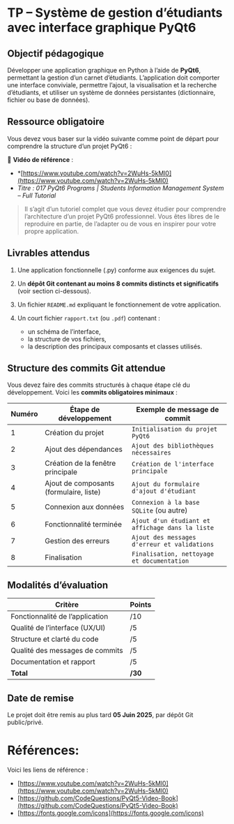 # <h1 id="tp-gestion-etudiants-pyqt6">TP – Système de gestion d’étudiants avec interface graphique PyQt6</h1>

## <h2 id="objectif">Objectif pédagogique</h2>

Développer une application graphique en Python à l’aide de **PyQt6**, permettant la gestion d’un carnet d’étudiants. L’application doit comporter une interface conviviale, permettre l’ajout, la visualisation et la recherche d’étudiants, et utiliser un système de données persistantes (dictionnaire, fichier ou base de données).



## <h2 id="ressource-video">Ressource obligatoire</h2>

Vous devez vous baser sur la vidéo suivante comme point de départ pour comprendre la structure d’un projet PyQt6 :

🔗 **Vidéo de référence** :
- *[https://www.youtube.com/watch?v=2WuHs-5kMl0](https://www.youtube.com/watch?v=2WuHs-5kMl0) 
- *Titre : 017 PyQt6 Programs | Students Information Management System – Full Tutorial*

> Il s’agit d’un tutoriel complet que vous devez étudier pour comprendre l’architecture d’un projet PyQt6 professionnel. Vous êtes libres de le reproduire en partie, de l’adapter ou de vous en inspirer pour votre propre application.


## <h2 id="livrables">Livrables attendus</h2>

1. Une application fonctionnelle (.py) conforme aux exigences du sujet.
2. Un **dépôt Git contenant au moins 8 commits distincts et significatifs** (voir section ci-dessous).
3. Un fichier `README.md` expliquant le fonctionnement de votre application.
4. Un court fichier `rapport.txt` (ou `.pdf`) contenant :

   * un schéma de l’interface,
   * la structure de vos fichiers,
   * la description des principaux composants et classes utilisés.



## <h2 id="structure-commits">Structure des commits Git attendue</h2>

Vous devez faire des commits structurés à chaque étape clé du développement. Voici les **commits obligatoires minimaux** :

| Numéro | Étape de développement                  | Exemple de message de commit                     |
| ------ | --------------------------------------- | ------------------------------------------------ |
| 1      | Création du projet                      | `Initialisation du projet PyQt6`                 |
| 2      | Ajout des dépendances                   | `Ajout des bibliothèques nécessaires`            |
| 3      | Création de la fenêtre principale       | `Création de l'interface principale`             |
| 4      | Ajout de composants (formulaire, liste) | `Ajout du formulaire d'ajout d'étudiant`         |
| 5      | Connexion aux données                   | `Connexion à la base SQLite` (ou autre)          |
| 6      | Fonctionnalité terminée                 | `Ajout d'un étudiant et affichage dans la liste` |
| 7      | Gestion des erreurs                     | `Ajout des messages d'erreur et validations`     |
| 8      | Finalisation                            | `Finalisation, nettoyage et documentation`       |



## <h2 id="modalites-evaluation">Modalités d’évaluation</h2>

| Critère                         | Points  |
| ------------------------------- | ------- |
| Fonctionnalité de l’application | /10     |
| Qualité de l’interface (UX/UI)  | /5      |
| Structure et clarté du code     | /5      |
| Qualité des messages de commits | /5      |
| Documentation et rapport        | /5      |
| **Total**                       | **/30** |



## <h2 id="date-remise">Date de remise</h2>

Le projet doit être remis au plus tard **05 Juin 2025**, par dépôt Git public/privé.


# Références:

Voici les liens de référence :

* [https://www.youtube.com/watch?v=2WuHs-5kMl0](https://www.youtube.com/watch?v=2WuHs-5kMl0)
* [https://github.com/CodeQuestions/PyQt5-Video-Book](https://github.com/CodeQuestions/PyQt5-Video-Book)
* [https://fonts.google.com/icons](https://fonts.google.com/icons)


